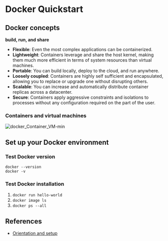 # Docker Quickstart

## Docker concepts
**build, run, and share**
- **Flexible**: Even the most complex applications can be containerized.
- **Lightweight**: Containers leverage and share the host kernel, making them much more efficient in terms of system resources than virtual machines.
- **Portable**: You can build locally, deploy to the cloud, and run anywhere.
- **Loosely coupled**: Containers are highly self sufficient and encapsulated, allowing you to replace or upgrade one without disrupting others.
- **Scalable**: You can increase and automatically distribute container replicas across a datacenter.
- **Secure**: Containers apply aggressive constraints and isolations to processes without any configuration required on the part of the user.

### Containers and virtual machines
![docker_Container_VM-min](https://s1.wailian.download/2020/07/19/docker_Container_VM-min.png)

## Set up your Docker environment

### Test Docker version
```
docker --version
docker -v
```

### Test Docker installation
1. `docker run hello-world`
2. `docker image ls`
3. `docker ps --all`

## References
- [Orientation and setup](https://docs.docker.com/get-started/)